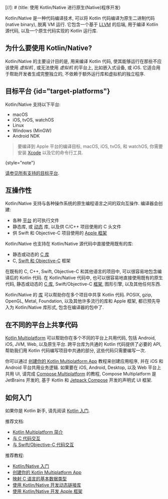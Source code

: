[//]: # (title: 使用 Kotlin/Native 进行原生(Native)程序开发)

Kotlin/Native 是一种代码编译技术, 可以将 Kotlin 代码编译为原生二进制代码(native binary), 脱离 VM 运行.
它包含一个基于 [LLVM](https://llvm.org/) 的后端, 用于编译 Kotlin 源代码, 以及一个原生代码实现的 Kotlin 运行库.

## 为什么要使用 Kotlin/Native?

Kotlin/Native 的主要设计目的是, 用来编译 Kotlin 代码, 使其能够运行在那些不应该使用 _虚拟机_ , 或无法使用 _虚拟机_ 的平台上, 比如嵌入式设备, 或 iOS.
它适合用于帮助开发者生成完整独立的, 不依赖于额外运行库和虚拟机的独立程序.

## 目标平台 {id="target-platforms"}

Kotlin/Native 支持以下平台:
* macOS
* iOS, tvOS, watchOS
* Linux
* Windows (MinGW)
* Android NDK

> 要编译到 Apple 平台的编译目标, macOS, iOS, tvOS, 和 watchOS, 你需要安装 [Xcode](https://apps.apple.com/us/app/xcode/id497799835)
> 以及它的命令行工具.
>
{style="note"}

[请参见所有支持的目标平台](native-target-support.md).

## 互操作性

Kotlin/Native 支持与各种操作系统的原生编程语言之间的双向互操作.
编译器会创建:
* 各种 [平台](#target-platforms) 的可执行文件
* 静态库, 或 [动态](native-dynamic-libraries.md) 库, 以及供 C/C++ 项目使用的 C 头文件
* 供 Swift 和 Objective-C 项目使用的 [Apple 框架](apple-framework.md)

Kotlin/Native 也支持在 Kotlin/Native 源代码中直接使用既有的库:
* 静态或动态的 [C 库](native-c-interop.md)
* C, [Swift 和 Objective-C](native-objc-interop.md) 框架

在既有的 C, C++, Swift, Objective-C 和其他语言的项目中, 可以很容易地包含编译后的 Kotlin 代码.
在 Kotlin/Native 代码中, 也可以很容易地直接使用既有的原生代码,
静态或动态的 [C 库](native-c-interop.md),
Swift/Objective-C [框架](native-objc-interop.md),
图形引擎, 以及其他任何东西.

Kotlin/Native 的 [库](native-platform-libs.md) 可以帮助你在多个项目中共享 Kotlin 代码.
POSIX, gzip, OpenGL, Metal, Foundation, 以及其他许多流行的库和 Apple 框架,
都已预先导入为 Kotlin/Native 库形式, 包含在编译器的包中了.

## 在不同的平台上共享代码

[Kotlin Multiplatform](multiplatform-intro.md) 可以帮助你在多个不同的平台上共用代码,
包括 Android, iOS, JVM, Web, 以及原生平台.
跨平台库为共通的 Kotlin 代码提供了必要的 API, 帮助我们用 Kotlin 代码编写项目中共通的部分, 这些代码只需要编写一次.

你可以通过 [创建你的 Kotlin Multiplatform App](https://www.jetbrains.com/help/kotlin-multiplatform-dev/multiplatform-create-first-app.html)
教程来创建应用程序, 并在 iOS 和 Android 平台共用业务逻辑.
如果要在 iOS, Android, Desktop, 以及 Web 平台上共用 UI,
请完成 [Compose Multiplatform](https://www.jetbrains.com/help/kotlin-multiplatform-dev/compose-multiplatform-create-first-app.html) 的教程,
Compose Multiplatform 是 JetBrains 开发的, 基于 Kotlin 和 [Jetpack Compose](https://developer.android.com/jetpack/compose) 开发的声明式 UI 框架.

## 如何入门

如果你是 Kotlin 新手, 请先阅读 [Kotlin 入门](getting-started.md).

推荐文档:

* [Kotlin Multiplatform 简介](multiplatform-intro.md)
* [与 C 代码交互](native-c-interop.md)
* [与 Swift/Objective-C 代码交互](native-objc-interop.md)

推荐教程:

* [Kotlin/Native 入门](native-get-started.md)
* [创建你的 Kotlin Multiplatform App](https://www.jetbrains.com/help/kotlin-multiplatform-dev/multiplatform-getting-started.html)
* [映射 C 语言的基本数据类型](mapping-primitive-data-types-from-c.md)
* [使用 Kotlin/Native 开发动态链接库](native-dynamic-libraries.md)
* [使用 Kotlin/Native 开发 Apple 框架](apple-framework.md)
